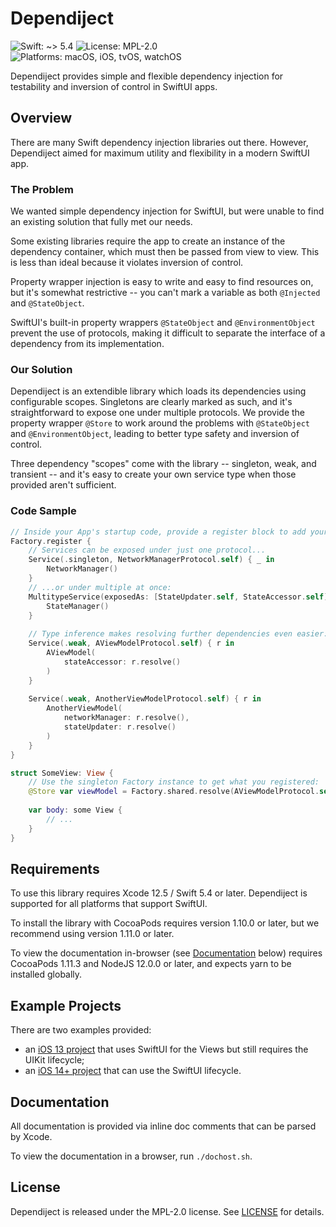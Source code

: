 # Dependiject

![Swift: ~> 5.4][1]
![License: MPL-2.0][2]
![Platforms: macOS, iOS, tvOS, watchOS][3]

Dependiject provides simple and flexible dependency injection for testability and inversion of
control in SwiftUI apps.

## Overview

There are many Swift dependency injection libraries out there. However, Dependiject aimed for
maximum utility and flexibility in a modern SwiftUI app.

### The Problem

We wanted simple dependency injection for SwiftUI, but were unable to find an existing solution that
fully met our needs.

Some existing libraries require the app to create an instance of the dependency container, which
must then be passed from view to view. This is less than ideal because it violates inversion of
control.

Property wrapper injection is easy to write and easy to find resources on, but it's somewhat
restrictive -- you can't mark a variable as both `@Injected` and `@StateObject`.

SwiftUI's built-in property wrappers `@StateObject` and `@EnvironmentObject` prevent the use of
protocols, making it difficult to separate the interface of a dependency from its implementation.

### Our Solution

Dependiject is an extendible library which loads its dependencies using configurable scopes.
Singletons are clearly marked as such, and it's straightforward to expose one under multiple
protocols. We provide the property wrapper `@Store` to work around the problems with `@StateObject`
and `@EnvironmentObject`, leading to better type safety and inversion of control.

Three dependency "scopes" come with the library -- singleton, weak, and transient -- and it's easy
to create your own service type when those provided aren't sufficient.

### Code Sample

```swift
// Inside your App's startup code, provide a register block to add your dependencies:
Factory.register {
    // Services can be exposed under just one protocol...
    Service(.singleton, NetworkManagerProtocol.self) { _ in
        NetworkManager()
    }
    // ...or under multiple at once:
    MultitypeService(exposedAs: [StateUpdater.self, StateAccessor.self]) { _ in
        StateManager()
    }
    
    // Type inference makes resolving further dependencies even easier:
    Service(.weak, AViewModelProtocol.self) { r in
        AViewModel(
            stateAccessor: r.resolve()
        )
    }
    
    Service(.weak, AnotherViewModelProtocol.self) { r in
        AnotherViewModel(
            networkManager: r.resolve(),
            stateUpdater: r.resolve()
        )
    }
}

struct SomeView: View {
    // Use the singleton Factory instance to get what you registered:
    @Store var viewModel = Factory.shared.resolve(AViewModelProtocol.self)
    
    var body: some View {
        // ...
    }
}
```

## Requirements

To use this library requires Xcode 12.5 / Swift 5.4 or later. Dependiject is supported for all
platforms that support SwiftUI.

To install the library with CocoaPods requires version 1.10.0 or later, but we recommend using
version 1.11.0 or later.

To view the documentation in-browser (see [Documentation][4] below) requires CocoaPods 1.11.3 and
NodeJS 12.0.0 or later, and expects yarn to be installed globally.

## Example Projects

There are two examples provided: 
- an [iOS 13 project][5] that uses SwiftUI for the Views but still requires the UIKit lifecycle;
- an [iOS 14+ project][6] that can use the SwiftUI lifecycle.

## Documentation

All documentation is provided via inline doc comments that can be parsed by Xcode.

To view the documentation in a browser, run `./dochost.sh`.

## License

Dependiject is released under the MPL-2.0 license. See [LICENSE][7] for details.

[1]: https://img.shields.io/badge/Swift-~%3E%205.4-orange
[2]: https://img.shields.io/badge/license-MPL--2.0-blue
[3]: https://img.shields.io/badge/Platforms-macOS,%20iOS,%20tvOS,%20watchOS-yellowgreen
[4]: #documentation
[5]: ./iOS%2013%20Example/
[6]: ./iOS%2014%20Example/
[7]: ./LICENSE
